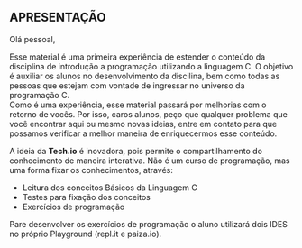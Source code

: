 APRESENTAÇÃO
----

Olá pessoal,

Esse material é uma primeira experiência de estender o conteúdo da disciplina de introdução a programação utilizando a linguagem C.  O objetivo é auxiliar os alunos no desenvolvimento da discilina, bem como todas as pessoas que estejam com vontade de ingressar no universo da programação C.   
Como é uma experiência, esse material passará por melhorias com o retorno de vocês. Por isso, caros alunos, peço que qualquer problema que você encontrar aqui ou mesmo novas ideias, entre em contato para que possamos verificar a melhor maneira de enriquecermos esse conteúdo.

A ideia da <b>Tech.io</b> é inovadora, pois permite o compartilhamento do conhecimento de maneira interativa. Não é um curso de programação, mas uma forma fixar os conhecimentos, através:
+ Leitura dos conceitos Básicos da Linguagem C
+ Testes para fixação dos conceitos
+ Exercícios de programação

Pare desenvolver os exercícios de programação o aluno utilizará dois IDES no próprio Playground (repl.it e paiza.io).
